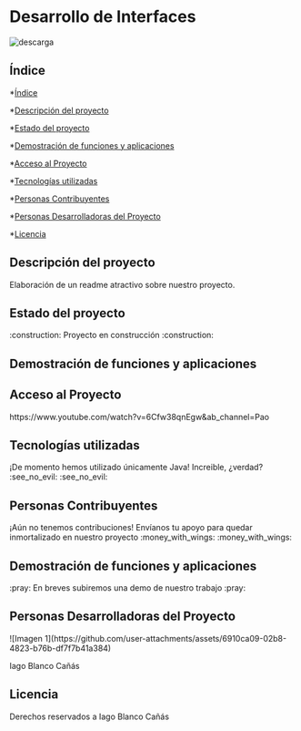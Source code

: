 <h1>Desarrollo de Interfaces</h1>

![descarga](https://github.com/user-attachments/assets/bb0839fd-b0d0-4937-a878-9f33e3e24199)

<h2>Índice</h2>

*[Índice](#índice)

*[Descripción del proyecto](#descripción-del-proyecto)

*[Estado del proyecto](#estado-del-proyecto)

*[Demostración de funciones y aplicaciones](#demostración-de-funciones-y-aplicaciones)

*[Acceso al Proyecto](#acceso-al-proyecto)

*[Tecnologías utilizadas](#tecnologías-utilizadas)

*[Personas Contribuyentes](#personas-contribuyentes)

*[Personas Desarrolladoras del Proyecto](#personas-desarrolladoras-del-proyecto)

*[Licencia](#licencia)

<h2>Descripción del proyecto</h2>
<p>Elaboración de un readme atractivo sobre nuestro proyecto.</p>

<h2>Estado del proyecto</h2>
<p>:construction: Proyecto en construcción :construction:</p>

<h2>Demostración de funciones y aplicaciones</h2>

<h2>Acceso al Proyecto</h2>
https://www.youtube.com/watch?v=6Cfw38qnEgw&ab_channel=Pao

<h2>Tecnologías utilizadas</h2>
<p>¡De momento hemos utilizado únicamente Java! Increible, ¿verdad? :see_no_evil: :see_no_evil:</p>

<h2>Personas Contribuyentes</h2>
<p>¡Aún no tenemos contribuciones! Envíanos tu apoyo para quedar inmortalizado en nuestro proyecto :money_with_wings: :money_with_wings:</p>

<h2>Demostración de funciones y aplicaciones</h2>
<p>:pray: En breves subiremos una demo de nuestro trabajo :pray:</p>

<h2>Personas Desarrolladoras del Proyecto</h2>
![Imagen 1](https://github.com/user-attachments/assets/6910ca09-02b8-4823-b76b-df7f7b41a384)
<p>Iago Blanco Cañás</p>

<h2>Licencia</h2>
<p>Derechos reservados a Iago Blanco Cañás</p>
